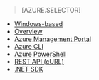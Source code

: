<!-- not suitable for Mooncake -->

> [AZURE.SELECTOR]
- [Windows-based](/documentation/articles/hdinsight-provision-clusters-v1)
- [Overview](/documentation/articles/hdinsight-provision-clusters-v1)
- [Azure Management Portal](/documentation/articles/hdinsight-hadoop-create-linux-clusters-portal)
- [Azure CLI](/documentation/articles/hdinsight-hadoop-create-linux-clusters-azure-cli)
- [Azure PowerShell](/documentation/articles/hdinsight-hadoop-create-linux-clusters-azure-powershell)
- [REST API (cURL)](/documentation/articles/hdinsight-hadoop-create-linux-clusters-curl-rest)
- [.NET SDK](/documentation/articles/hdinsight-hadoop-create-linux-clusters-dotnet-sdk)
